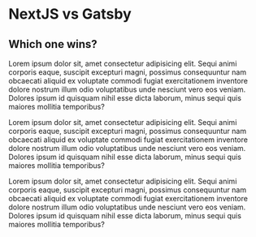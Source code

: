 # NextJS vs Gatsby

## Which one wins?

Lorem ipsum dolor sit, amet consectetur adipisicing elit. Sequi animi corporis eaque, suscipit excepturi magni, possimus consequuntur nam obcaecati aliquid ex voluptate commodi fugiat exercitationem inventore dolore nostrum illum odio voluptatibus unde nesciunt vero eos veniam. Dolores ipsum id quisquam nihil esse dicta laborum, minus sequi quis maiores mollitia temporibus?

Lorem ipsum dolor sit, amet consectetur adipisicing elit. Sequi animi corporis eaque, suscipit excepturi magni, possimus consequuntur nam obcaecati aliquid ex voluptate commodi fugiat exercitationem inventore dolore nostrum illum odio voluptatibus unde nesciunt vero eos veniam. Dolores ipsum id quisquam nihil esse dicta laborum, minus sequi quis maiores mollitia temporibus?

Lorem ipsum dolor sit, amet consectetur adipisicing elit. Sequi animi corporis eaque, suscipit excepturi magni, possimus consequuntur nam obcaecati aliquid ex voluptate commodi fugiat exercitationem inventore dolore nostrum illum odio voluptatibus unde nesciunt vero eos veniam. Dolores ipsum id quisquam nihil esse dicta laborum, minus sequi quis maiores mollitia temporibus?

